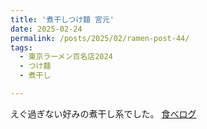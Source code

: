 ```yaml
---
title: '煮干しつけ麺 宮元'
date: 2025-02-24
permalink: /posts/2025/02/ramen-post-44/
tags:
  - 東京ラーメン百名店2024
  - つけ麺
  - 煮干し

---
```


えぐ過ぎない好みの煮干し系でした。
[食べログ](https://tabelog.com/tokyo/A1315/A131503/13180862/)

